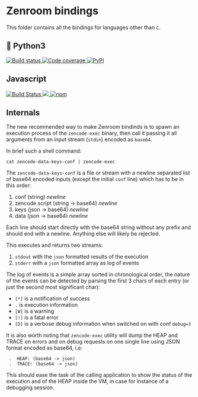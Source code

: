 # Zenroom bindings

This folder contains all the bindings for languages other than `C`.

## :snake: Python3

<a href="https://travis-ci.com/DECODEproject/zenroom-py">
  <img src="https://travis-ci.com/DECODEproject/zenroom-py.svg?branch=master" alt="Build status"/>
</a>
<a href="https://codecov.io/gh/DECODEproject/zenroom-py">
  <img src="https://codecov.io/gh/DECODEproject/zenroom-py/branch/master/graph/badge.svg" alt="Code coverage"/>
</a>
<a href="https://pypi.org/project/zenroom/">
  <img alt="PyPI" src="https://img.shields.io/pypi/v/zenroom.svg" alt="Latest release">
</a>

## Javascript

<a href="https://travis-ci.com/DECODEproject/zenroomjs">
  <img src="https://travis-ci.com/DECODEproject/zenroomjs.svg?branch=master" alt="Build Status">
</a>
<a href="https://codecov.io/gh/DECODEproject/zenroomjs">
  <img src="https://codecov.io/gh/DECODEproject/zenroomjs/branch/master/graph/badge.svg" />
</a>
<a href="https://badge.fury.io/js/zenroom">
  <img alt="npm" src="https://img.shields.io/npm/v/zenroom.svg">
</a>

## Internals

The new recommended way to make Zenroom bindinds is to spawn an execution process of the `zencode-exec` binary, then call it passing it all arguments from an input stream (`stdin`) encoded as `base64`.

In brief such a shell command:
```
cat zencode-data-keys-conf | zencode-exec
```

The `zencode-data-keys-conf` is a file or stream with a newline separated list of base64 encoded inputs (except the initial `conf` line) which has to be in this order:
1. conf (string) *newline*
2. zencode script (string -> base64) *newline*
3. keys (json -> base64) *newline*
4. data (json -> base64) *newline*

Each line should start directly with the base64 string without any prefix and should end with a newline. Anything else will likely be rejected.

This executes and returns two streams:
1. `stdout` with the `json` formatted results of the execution
2. `stderr` with a `json` formatted array as log of events

The log of events is a simple array sorted in chronological order, the nature of the events can be detected by parsing the first 3 chars of each entry (or just the second most significant char):
- `[*]` is a notification of success
- ` . ` is execution information
- `[W]` is a warning
- `[!]` is a fatal error
- `[D]` is a verbose debug information when switched on with conf `debug=3`

It is also worth noting that `zencode-exec` utility will dump the HEAP and TRACE on errors and on debug requests on one single line using JSON format encoded as base64, i.e:
```
 .  HEAP: (base64 -> json)
 .  TRACE: (base64 -> json)
```
This should ease the task of the calling application to show the status of the execution and of the HEAP inside the VM, in case for instance of a debugging session.
